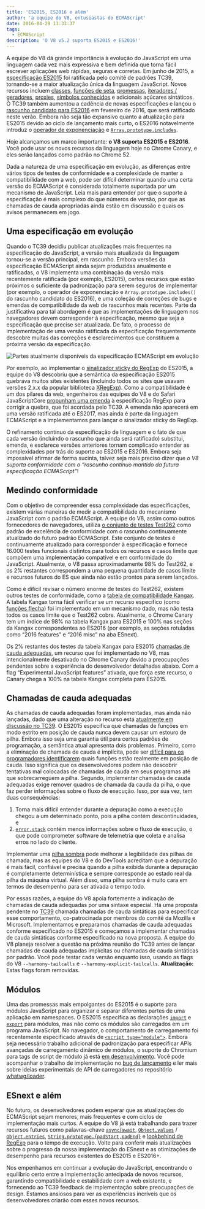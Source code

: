```yaml
---
title: 'ES2015, ES2016 e além'
author: 'a equipe do V8, entusiastas do ECMAScript'
date: 2016-04-29 13:33:37
tags:
  - ECMAScript
description: 'O V8 v5.2 suporta ES2015 e ES2016!'
---
```

A equipe do V8 dá grande importância à evolução do JavaScript em uma linguagem cada vez mais expressiva e bem definida que torna fácil escrever aplicações web rápidas, seguras e corretas. Em junho de 2015, a [especificação ES2015](https://www.ecma-international.org/ecma-262/6.0/) foi ratificada pelo comitê de padrões TC39, tornando-se a maior atualização única da linguagem JavaScript. Novos recursos incluem [classes](https://developer.mozilla.org/en-US/docs/Web/JavaScript/Reference/Classes), [funções de seta](https://developer.mozilla.org/en-US/docs/Web/JavaScript/Reference/Functions/Arrow_functions), [promessas](https://developer.mozilla.org/en-US/docs/Web/JavaScript/Reference/Global_Objects/Promise), [iteradores / geradores](https://developer.mozilla.org/en-US/docs/Web/JavaScript/Guide/Iterators_and_Generators), [proxies](https://developer.mozilla.org/en-US/docs/Web/JavaScript/Reference/Global_Objects/Proxy), [símbolos conhecidos](https://developer.mozilla.org/en-US/docs/Web/JavaScript/Reference/Global_Objects/Symbol#Well-known_symbols) e adicionais açúcares sintáticos. O TC39 também aumentou a cadência de novas especificações e lançou o [rascunho candidato para ES2016](https://tc39.es/ecma262/2016/) em fevereiro de 2016, que será ratificado neste verão. Embora não seja tão expansivo quanto a atualização para ES2015 devido ao ciclo de lançamento mais curto, o ES2016 notavelmente introduz o [operador de exponenciação](https://developer.mozilla.org/en-US/docs/Web/JavaScript/Reference/Operators/Arithmetic_Operators#Exponentiation) e [`Array.prototype.includes`](https://developer.mozilla.org/en-US/docs/Web/JavaScript/Reference/Global_Objects/Array/includes).

<!--truncate-->
Hoje alcançamos um marco importante: **o V8 suporta ES2015 e ES2016**. Você pode usar os novos recursos da linguagem hoje no Chrome Canary, e eles serão lançados como padrão no Chrome 52.

Dada a natureza de uma especificação em evolução, as diferenças entre vários tipos de testes de conformidade e a complexidade de manter a compatibilidade com a web, pode ser difícil determinar quando uma certa versão do ECMAScript é considerada totalmente suportada por um mecanismo de JavaScript. Leia mais para entender por que o suporte à especificação é mais complexo do que números de versão, por que as chamadas de cauda apropriadas ainda estão em discussão e quais os avisos permanecem em jogo.

## Uma especificação em evolução

Quando o TC39 decidiu publicar atualizações mais frequentes na especificação do JavaScript, a versão mais atualizada da linguagem tornou-se a versão principal, em rascunho. Embora versões da especificação ECMAScript ainda sejam produzidas anualmente e ratificadas, o V8 implementa uma combinação da versão mais recentemente ratificada (por exemplo, ES2015), certos recursos que estão próximos o suficiente da padronização para serem seguros de implementar (por exemplo, o operador de exponenciação e `Array.prototype.includes()` do rascunho candidato do ES2016), e uma coleção de correções de bugs e emendas de compatibilidade da web de rascunhos mais recentes. Parte da justificativa para tal abordagem é que as implementações de linguagem nos navegadores devem corresponder à especificação, mesmo que seja a especificação que precise ser atualizada. De fato, o processo de implementação de uma versão ratificada da especificação frequentemente descobre muitas das correções e esclarecimentos que constituem a próxima versão da especificação.

![Partes atualmente disponíveis da especificação ECMAScript em evolução](/_img/modern-javascript/shipped-features.png)

Por exemplo, ao implementar o [sinalizador sticky do RegExp](https://developer.mozilla.org/en-US/docs/Web/JavaScript/Reference/Global_Objects/RegExp/sticky) do ES2015, a equipe do V8 descobriu que a semântica da especificação ES2015 quebrava muitos sites existentes (incluindo todos os sites que usavam versões 2.x.x da popular biblioteca [XRegExp](https://github.com/slevithan/xregexp)). Como a compatibilidade é um dos pilares da web, engenheiros das equipes do V8 e do Safari JavaScriptCore [propunham uma emenda](https://github.com/tc39/ecma262/pull/511) à especificação RegExp para corrigir a quebra, que foi acordada pelo TC39. A emenda não aparecerá em uma versão ratificada até o ES2017, mas ainda é parte da linguagem ECMAScript e a implementamos para lançar o sinalizador sticky do RegExp.

O refinamento contínuo da especificação de linguagem e o fato de que cada versão (incluindo o rascunho que ainda será ratificado) substitui, emenda, e esclarece versões anteriores tornam complicado entender as complexidades por trás do suporte ao ES2015 e ES2016. Embora seja impossível afirmar de forma sucinta, talvez seja mais preciso dizer que _o V8 suporta conformidade com o “rascunho contínuo mantido da futura especificação ECMAScript”_!

## Medindo conformidade

Com o objetivo de compreender essa complexidade das especificações, existem várias maneiras de medir a compatibilidade do mecanismo JavaScript com o padrão ECMAScript. A equipe do V8, assim como outros fornecedores de navegadores, utiliza [o conjunto de testes Test262](https://github.com/tc39/test262) como padrão de excelência de conformidade com o rascunho continuamente atualizado do futuro padrão ECMAScript. Este conjunto de testes é continuamente atualizado para corresponder à especificação e fornece 16.000 testes funcionais distintos para todos os recursos e casos limite que compõem uma implementação compatível e em conformidade do JavaScript. Atualmente, o V8 passa aproximadamente 98% do Test262, e os 2% restantes correspondem a uma pequena quantidade de casos limite e recursos futuros do ES que ainda não estão prontos para serem lançados.

Como é difícil revisar o número enorme de testes do Test262, existem outros testes de conformidade, como a [tabela de compatibilidade Kangax](http://kangax.github.io/compat-table/ES2015/). A tabela Kangax torna fácil verificar se um recurso específico (como [funções flecha](https://developer.mozilla.org/pt-BR/docs/Web/JavaScript/Reference/Functions/Arrow_functions)) foi implementado em um mecanismo dado, mas não testa todos os casos limite que o Test262 cobre. Atualmente, o Chrome Canary tem um índice de 98% na tabela Kangax para ES2015 e 100% nas seções da Kangax correspondentes ao ES2016 (por exemplo, as seções rotuladas como “2016 features” e “2016 misc” na aba ESnext).

Os 2% restantes dos testes da tabela Kangax para ES2015 [chamadas de cauda adequadas](http://www.2ality.com/2015/06/tail-call-optimization.html), um recurso que foi implementado no V8, mas intencionalmente desativado no Chrome Canary devido a preocupações pendentes sobre a experiência do desenvolvedor detalhadas abaixo. Com a flag “Experimental JavaScript features” ativada, que força este recurso, o Canary chega a 100% na tabela Kangax completa para ES2015.

## Chamadas de cauda adequadas

As chamadas de cauda adequadas foram implementadas, mas ainda não lançadas, dado que uma alteração no recurso está [atualmente em discussão no TC39](https://github.com/tc39/proposal-ptc-syntax). O ES2015 especifica que chamadas de funções em modo estrito em posição de cauda nunca devem causar um estouro de pilha. Embora isso seja uma garantia útil para certos padrões de programação, a semântica atual apresenta dois problemas. Primeiro, como a eliminação de chamada de cauda é implícita, pode ser [difícil para os programadores identificarem](http://2ality.com/2015/06/tail-call-optimization.html#checking-whether-a-function-call-is-in-a-tail-position) quais funções estão realmente em posição de cauda. Isso significa que os desenvolvedores podem não descobrir tentativas mal colocadas de chamadas de cauda em seus programas até que sobrecarreguem a pilha. Segundo, implementar chamadas de cauda adequadas exige remover quadros de chamada da cauda da pilha, o que faz perder informações sobre o fluxo de execução. Isso, por sua vez, tem duas consequências:

1. Torna mais difícil entender durante a depuração como a execução chegou a um determinado ponto, pois a pilha contém descontinuidades, e
2. [`error.stack`](https://developer.mozilla.org/pt-BR/docs/Web/JavaScript/Reference/Global_Objects/Error/Stack) contém menos informações sobre o fluxo de execução, o que pode comprometer software de telemetria que coleta e analisa erros no lado do cliente.

Implementar uma [pilha sombra](https://bugs.webkit.org/attachment.cgi?id=274472&action=review) pode melhorar a legibilidade das pilhas de chamada, mas as equipes do V8 e do DevTools acreditam que a depuração é mais fácil, confiável e precisa quando a pilha exibida durante a depuração é completamente determinística e sempre corresponde ao estado real da pilha da máquina virtual. Além disso, uma pilha sombra é muito cara em termos de desempenho para ser ativada o tempo todo.

Por essas razões, a equipe do V8 apoia fortemente a indicação de chamadas de cauda adequadas por uma sintaxe especial. Há uma proposta pendente no [TC39](https://github.com/tc39/proposal-ptc-syntax) chamada chamadas de cauda sintáticas para especificar esse comportamento, co-patrocinada por membros do comitê da Mozilla e Microsoft. Implementamos e preparamos chamadas de cauda adequadas conforme especificado no ES2015 e começamos a implementar chamadas de cauda sintáticas conforme especificado na nova proposta. A equipe do V8 planeja resolver a questão na próxima reunião do TC39 antes de lançar chamadas de cauda adequadas implícitas ou chamadas de cauda sintáticas por padrão. Você pode testar cada versão enquanto isso, usando as flags do V8 `--harmony-tailcalls` e `--harmony-explicit-tailcalls`. **Atualização:** Estas flags foram removidas.

## Módulos

Uma das promessas mais empolgantes do ES2015 é o suporte para módulos JavaScript para organizar e separar diferentes partes de uma aplicação em namespaces. O ES2015 especifica as declarações [`import`](https://developer.mozilla.org/pt-BR/docs/Web/JavaScript/Reference/Statements/import) e [`export`](https://developer.mozilla.org/pt-BR/docs/Web/JavaScript/Reference/Statements/export) para módulos, mas não como os módulos são carregados em um programa JavaScript. No navegador, o comportamento de carregamento foi recentemente especificado através de [`<script type="module">`](https://blog.whatwg.org/js-modules). Embora seja necessário trabalho adicional de padronização para especificar APIs avançadas de carregamento dinâmico de módulos, o suporte do Chromium para tags de script de módulo já está [em desenvolvimento](https://groups.google.com/a/chromium.org/d/msg/blink-dev/uba6pMr-jec/tXdg6YYPBAAJ). Você pode acompanhar o trabalho de implementação no [bug de lançamento](https://bugs.chromium.org/p/v8/issues/detail?id=1569) e ler mais sobre ideias experimentais de API de carregadores no repositório [whatwg/loader](https://github.com/whatwg/loader).

## ESnext e além

No futuro, os desenvolvedores podem esperar que as atualizações do ECMAScript sejam menores, mais frequentes e com ciclos de implementação mais curtos. A equipe do V8 já está trabalhando para trazer recursos futuros como palavras-chave [`async`/`await`](https://github.com/tc39/ecmascript-asyncawait), [`Object.values`](https://developer.mozilla.org/en-US/docs/Web/JavaScript/Reference/Global_Objects/Object/values) / [`Object.entries`](https://developer.mozilla.org/en-US/docs/Web/JavaScript/Reference/Global_Objects/Object/entries), [`String.prototype.{padStart,padEnd}`](http://tc39.es/proposal-string-pad-start-end/) e [lookbehind de RegExp](/blog/regexp-lookbehind-assertions) para o tempo de execução. Volte para conferir mais atualizações sobre o progresso da nossa implementação do ESnext e as otimizações de desempenho para recursos existentes do ES2015 e ES2016+.

Nos empenhamos em continuar a evolução do JavaScript, encontrando o equilíbrio certo entre a implementação antecipada de novos recursos, garantindo compatibilidade e estabilidade com a web existente, e fornecendo ao TC39 feedback de implementação sobre preocupações de design. Estamos ansiosos para ver as experiências incríveis que os desenvolvedores criarão com esses novos recursos.
